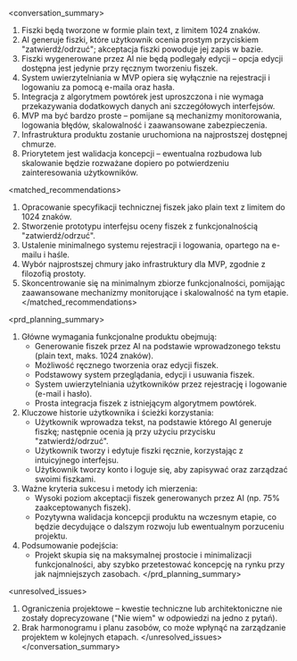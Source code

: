 <conversation_summary>
<decisions>
1. Fiszki będą tworzone w formie plain text, z limitem 1024 znaków.  
2. AI generuje fiszki, które użytkownik ocenia prostym przyciskiem "zatwierdź/odrzuć"; akceptacja fiszki powoduje jej zapis w bazie.  
3. Fiszki wygenerowane przez AI nie będą podlegały edycji – opcja edycji dostępna jest jedynie przy ręcznym tworzeniu fiszek.  
4. System uwierzytelniania w MVP opiera się wyłącznie na rejestracji i logowaniu za pomocą e-maila oraz hasła.  
5. Integracja z algorytmem powtórek jest uproszczona i nie wymaga przekazywania dodatkowych danych ani szczegółowych interfejsów.  
6. MVP ma być bardzo proste – pomijane są mechanizmy monitorowania, logowania błędów, skalowalność i zaawansowane zabezpieczenia.  
7. Infrastruktura produktu zostanie uruchomiona na najprostszej dostępnej chmurze.  
8. Priorytetem jest walidacja koncepcji – ewentualna rozbudowa lub skalowanie będzie rozważane dopiero po potwierdzeniu zainteresowania użytkowników.
</decisions>

<matched_recommendations>
1. Opracowanie specyfikacji technicznej fiszek jako plain text z limitem do 1024 znaków.  
2. Stworzenie prototypu interfejsu oceny fiszek z funkcjonalnością "zatwierdź/odrzuć".  
3. Ustalenie minimalnego systemu rejestracji i logowania, opartego na e-mailu i haśle.  
4. Wybór najprostszej chmury jako infrastruktury dla MVP, zgodnie z filozofią prostoty.  
5. Skoncentrowanie się na minimalnym zbiorze funkcjonalności, pomijając zaawansowane mechanizmy monitorujące i skalowalność na tym etapie.
</matched_recommendations>

<prd_planning_summary>
1. Główne wymagania funkcjonalne produktu obejmują:  
   - Generowanie fiszek przez AI na podstawie wprowadzonego tekstu (plain text, maks. 1024 znaków).  
   - Możliwość ręcznego tworzenia oraz edycji fiszek.  
   - Podstawowy system przeglądania, edycji i usuwania fiszek.  
   - System uwierzytelniania użytkowników przez rejestrację i logowanie (e-mail i hasło).  
   - Prosta integracja fiszek z istniejącym algorytmem powtórek.
2. Kluczowe historie użytkownika i ścieżki korzystania:  
   - Użytkownik wprowadza tekst, na podstawie którego AI generuje fiszkę; następnie ocenia ją przy użyciu przycisku "zatwierdź/odrzuć".  
   - Użytkownik tworzy i edytuje fiszki ręcznie, korzystając z intuicyjnego interfejsu.  
   - Użytkownik tworzy konto i loguje się, aby zapisywać oraz zarządzać swoimi fiszkami.
3. Ważne kryteria sukcesu i metody ich mierzenia:  
   - Wysoki poziom akceptacji fiszek generowanych przez AI (np. 75% zaakceptowanych fiszek).  
   - Pozytywna walidacja koncepcji produktu na wczesnym etapie, co będzie decydujące o dalszym rozwoju lub ewentualnym porzuceniu projektu.
4. Podsumowanie podejścia:  
   - Projekt skupia się na maksymalnej prostocie i minimalizacji funkcjonalności, aby szybko przetestować koncepcję na rynku przy jak najmniejszych zasobach.
</prd_planning_summary>

<unresolved_issues>
1. Ograniczenia projektowe – kwestie techniczne lub architektoniczne nie zostały doprecyzowane ("Nie wiem" w odpowiedzi na jedno z pytań).  
2. Brak harmonogramu i planu zasobów, co może wpłynąć na zarządzanie projektem w kolejnych etapach.
</unresolved_issues>
</conversation_summary>
